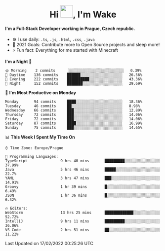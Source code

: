 <h1 align="center">Hi <img src="https://raw.githubusercontent.com/MrWakeCZ/MrWakeCZ/master/Hi.gif" width="40px" />, I'm Wake</h1>

#### I'm a Full-Stack Developer working in Prague, Czech republic.
- ⚙️ I use daily: `.ts`, `.js`, `.html`, `.css`, `.java`
- 🥅 2021 Goals: Contribute more to Open Source projects and sleep more!
- ⚡ Fun fact: Everything for me started with Minecraft

<!--START_SECTION:waka-->
**I'm a Night 🦉** 

```text
🌞 Morning    2 commits      ░░░░░░░░░░░░░░░░░░░░░░░░░   0.39% 
🌆 Daytime    136 commits    ██████░░░░░░░░░░░░░░░░░░░   26.56% 
🌃 Evening    222 commits    ██████████░░░░░░░░░░░░░░░   43.36% 
🌙 Night      152 commits    ███████░░░░░░░░░░░░░░░░░░   29.69%

```
📅 **I'm Most Productive on Monday** 

```text
Monday       94 commits     ████░░░░░░░░░░░░░░░░░░░░░   18.36% 
Tuesday      46 commits     ██░░░░░░░░░░░░░░░░░░░░░░░   8.98% 
Wednesday    66 commits     ███░░░░░░░░░░░░░░░░░░░░░░   12.89% 
Thursday     72 commits     ███░░░░░░░░░░░░░░░░░░░░░░   14.06% 
Friday       72 commits     ███░░░░░░░░░░░░░░░░░░░░░░   14.06% 
Saturday     87 commits     ████░░░░░░░░░░░░░░░░░░░░░   16.99% 
Sunday       75 commits     ███░░░░░░░░░░░░░░░░░░░░░░   14.65%

```


📊 **This Week I Spent My Time On** 

```text
⌚︎ Time Zone: Europe/Prague

💬 Programming Languages: 
TypeScript               9 hrs 40 mins       █████████░░░░░░░░░░░░░░░░   37.99% 
Java                     5 hrs 46 mins       █████░░░░░░░░░░░░░░░░░░░░   22.7% 
YAML                     3 hrs 47 mins       ███░░░░░░░░░░░░░░░░░░░░░░   14.91% 
Groovy                   1 hr 39 mins        █░░░░░░░░░░░░░░░░░░░░░░░░   6.49% 
JSON                     1 hr 36 mins        █░░░░░░░░░░░░░░░░░░░░░░░░   6.32%

🔥 Editors: 
WebStorm                 13 hrs 25 mins      █████████████░░░░░░░░░░░░   52.72% 
IntelliJ                 9 hrs 11 mins       █████████░░░░░░░░░░░░░░░░   36.06% 
VS Code                  2 hrs 51 mins       ██░░░░░░░░░░░░░░░░░░░░░░░   11.22%

```


 Last Updated on 17/02/2022 00:25:26 UTC
<!--END_SECTION:waka-->
